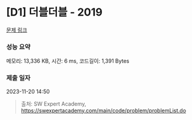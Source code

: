 # [D1] 더블더블 - 2019 

[문제 링크](https://swexpertacademy.com/main/code/problem/problemDetail.do?contestProbId=AV5QDEX6AqwDFAUq) 

### 성능 요약

메모리: 13,336 KB, 시간: 6 ms, 코드길이: 1,391 Bytes

### 제출 일자

2023-11-20 14:50



> 출처: SW Expert Academy, https://swexpertacademy.com/main/code/problem/problemList.do
